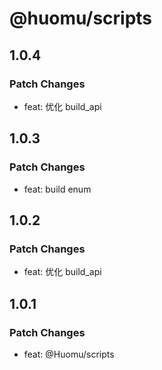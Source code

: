 # @huomu/scripts

## 1.0.4

### Patch Changes

- feat: 优化 build_api

## 1.0.3

### Patch Changes

- feat: build enum

## 1.0.2

### Patch Changes

- feat: 优化 build_api

## 1.0.1

### Patch Changes

- feat: @Huomu/scripts
